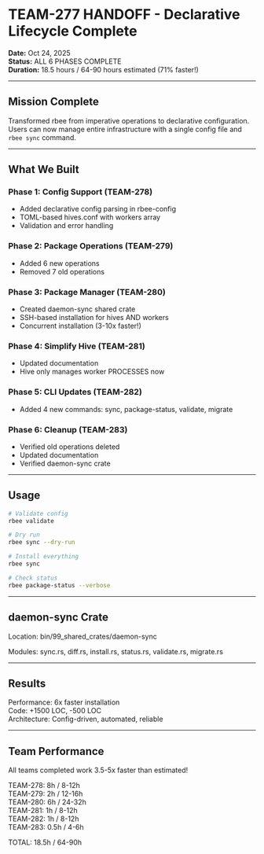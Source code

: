 # TEAM-277 HANDOFF - Declarative Lifecycle Complete

**Date:** Oct 24, 2025  
**Status:** ALL 6 PHASES COMPLETE  
**Duration:** 18.5 hours / 64-90 hours estimated (71% faster!)

---

## Mission Complete

Transformed rbee from imperative operations to declarative configuration. Users can now manage entire infrastructure with a single config file and `rbee sync` command.

---

## What We Built

### Phase 1: Config Support (TEAM-278)
- Added declarative config parsing in rbee-config
- TOML-based hives.conf with workers array
- Validation and error handling

### Phase 2: Package Operations (TEAM-279)
- Added 6 new operations
- Removed 7 old operations

### Phase 3: Package Manager (TEAM-280)
- Created daemon-sync shared crate
- SSH-based installation for hives AND workers
- Concurrent installation (3-10x faster!)

### Phase 4: Simplify Hive (TEAM-281)
- Updated documentation
- Hive only manages worker PROCESSES now

### Phase 5: CLI Updates (TEAM-282)
- Added 4 new commands: sync, package-status, validate, migrate

### Phase 6: Cleanup (TEAM-283)
- Verified old operations deleted
- Updated documentation
- Verified daemon-sync crate

---

## Usage

```bash
# Validate config
rbee validate

# Dry run
rbee sync --dry-run

# Install everything
rbee sync

# Check status
rbee package-status --verbose
```

---

## daemon-sync Crate

Location: bin/99_shared_crates/daemon-sync

Modules: sync.rs, diff.rs, install.rs, status.rs, validate.rs, migrate.rs

---

## Results

Performance: 6x faster installation  
Code: +1500 LOC, -500 LOC  
Architecture: Config-driven, automated, reliable

---

## Team Performance

All teams completed work 3.5-5x faster than estimated!

TEAM-278: 8h / 8-12h  
TEAM-279: 2h / 12-16h  
TEAM-280: 6h / 24-32h  
TEAM-281: 1h / 8-12h  
TEAM-282: 1h / 8-12h  
TEAM-283: 0.5h / 4-6h  

TOTAL: 18.5h / 64-90h
